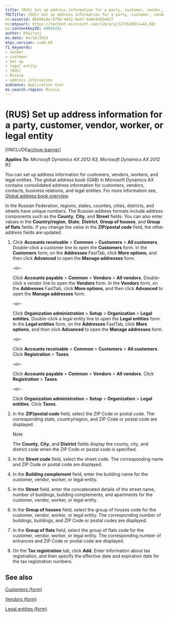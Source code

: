 ```yaml
---
title: (RUS) Set up address information for a party, customer, vendor, worker, or  legal entity
TOCTitle: (RUS) Set up address information for a party, customer, vendor, worker, or  legal entity
ms:assetid: 8be84c8a-8758-4d12-9ed7-9e0e1b92e637
ms:mtpsurl: https://technet.microsoft.com/library/JJ735280(v=AX.60)
ms:contentKeyID: 49693281
author: Khairunj
ms.date: 04/18/2014
mtps_version: v=AX.60
f1_keywords:
- vendor
- customer
- Set up
- legal entity
- (RUS)
- Russia
- address information
audience: Application User
ms.search.region: Russia
---
```


# (RUS) Set up address information for a party, customer, vendor, worker, or legal entity 


[!INCLUDE[archive-banner](includes/archive-banner.md)]


_**Applies To:** Microsoft Dynamics AX 2012 R3, Microsoft Dynamics AX 2012 R2_

You can set up address information for customers, vendors, workers, and legal entities. The global address book (GAB) in Microsoft Dynamics AX contains consolidated address information for customers, vendors, contacts, business relations, and legal entities. For more information see, [Global address book overview](global-address-book-overview.md).

In the Russian Federation, regions, states, counties, cities, districts, and streets have unique numbers. The Russian address formats include address components such as the **County**, **City**, and **Street** fields. You can also enter values in the **Country/region**, **State**, **District**, **Group of houses**, and **Group of flats** fields. If you change the value in the **ZIP/postal code** field, the other address fields are updated.

1.  Click **Accounts receivable** \> **Common** \> **Customers** \> **All customers**. Double-click a customer line to open the **Customers** form. In the **Customers** form, on the **Addresses** FastTab, click **More options**, and then click **Advanced** to open the **Manage addresses** form.
    
    –or–
    
    Click **Accounts payable** \> **Common** \> **Vendors** \> **All vendors**. Double-click a vendor line to open the **Vendors** form. In the **Vendors** form, on the **Addresses** FastTab, click **More options**, and then click **Advanced** to open the **Manage addresses** form.
    
    –or–
    
    Click **Organization administration** \> **Setup** \> **Organization** \> **Legal entities**. Double-click a legal entity line to open the **Legal entities** form. In the **Legal entities** form, on the **Addresses** FastTab, click **More options**, and then click **Advanced** to open the **Manage addresses** form.
    
    –or–
    
    Click **Accounts receivable** \> **Common** \> **Customers** \> **All customers**. Click **Registration** \> **Taxes**.
    
    –or–
    
    Click **Accounts payable** \> **Common** \> **Vendors** \> **All vendors**. Click **Registration** \> **Taxes**.
    
    –or–
    
    Click **Organization administration** \> **Setup** \> **Organization** \> **Legal entities**. Click **Taxes**.

2.  In the **ZIP/postal code** field, select the ZIP Code or postal code. The corresponding state, country/region, and ZIP Code or postal code are displayed.
    

    > [!NOTE]
    > <P>The <STRONG>County</STRONG>, <STRONG>City</STRONG>, and <STRONG>District</STRONG> fields display the county, city, and district code when the ZIP Code or postal code is specified.</P>



3.  In the **Street code** field, select the street code. The corresponding name and ZIP Code or postal code are displayed.

4.  In the **Building complement** field, enter the building name for the customer, vendor, worker, or legal entity.

5.  In the **Street** field, enter the concatenated details of the street name, number of buildings, building complements, and apartments for the customer, vendor, worker, or legal entity.

6.  In the **Group of houses** field, select the group of houses code for the customer, vendor, worker, or legal entity. The corresponding number of buildings, buildings, and ZIP Code or postal codes are displayed.

7.  In the **Group of flats** field, select the group of flats code for the customer, vendor, worker, or legal entity. The corresponding number of entrances and ZIP Code or postal code are displayed.

8.  On the **Tax registration** tab, click **Add**. Enter information about tax registration, and then specify the effective date and expiration date for the tax registration numbers.

## See also

[Customers (form)](https://technet.microsoft.com/library/aa590606\(v=ax.60\))

[Vendors (form)](https://technet.microsoft.com/library/aa592162\(v=ax.60\))

[Legal entities (form)](https://technet.microsoft.com/library/hh242860\(v=ax.60\))

  


